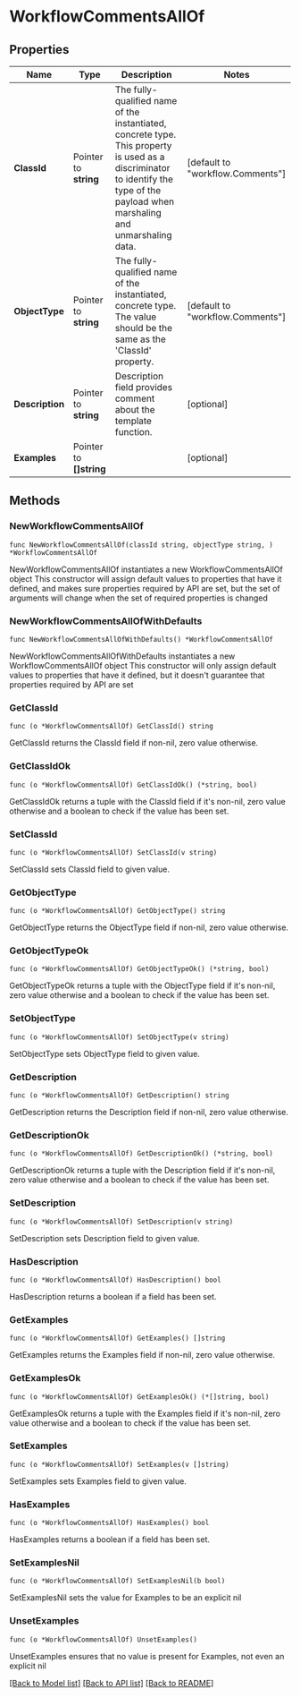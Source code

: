 # WorkflowCommentsAllOf

## Properties

Name | Type | Description | Notes
------------ | ------------- | ------------- | -------------
**ClassId** | Pointer to **string** | The fully-qualified name of the instantiated, concrete type. This property is used as a discriminator to identify the type of the payload when marshaling and unmarshaling data. | [default to "workflow.Comments"]
**ObjectType** | Pointer to **string** | The fully-qualified name of the instantiated, concrete type. The value should be the same as the &#39;ClassId&#39; property. | [default to "workflow.Comments"]
**Description** | Pointer to **string** | Description field provides comment about the template function. | [optional] 
**Examples** | Pointer to **[]string** |  | [optional] 

## Methods

### NewWorkflowCommentsAllOf

`func NewWorkflowCommentsAllOf(classId string, objectType string, ) *WorkflowCommentsAllOf`

NewWorkflowCommentsAllOf instantiates a new WorkflowCommentsAllOf object
This constructor will assign default values to properties that have it defined,
and makes sure properties required by API are set, but the set of arguments
will change when the set of required properties is changed

### NewWorkflowCommentsAllOfWithDefaults

`func NewWorkflowCommentsAllOfWithDefaults() *WorkflowCommentsAllOf`

NewWorkflowCommentsAllOfWithDefaults instantiates a new WorkflowCommentsAllOf object
This constructor will only assign default values to properties that have it defined,
but it doesn't guarantee that properties required by API are set

### GetClassId

`func (o *WorkflowCommentsAllOf) GetClassId() string`

GetClassId returns the ClassId field if non-nil, zero value otherwise.

### GetClassIdOk

`func (o *WorkflowCommentsAllOf) GetClassIdOk() (*string, bool)`

GetClassIdOk returns a tuple with the ClassId field if it's non-nil, zero value otherwise
and a boolean to check if the value has been set.

### SetClassId

`func (o *WorkflowCommentsAllOf) SetClassId(v string)`

SetClassId sets ClassId field to given value.


### GetObjectType

`func (o *WorkflowCommentsAllOf) GetObjectType() string`

GetObjectType returns the ObjectType field if non-nil, zero value otherwise.

### GetObjectTypeOk

`func (o *WorkflowCommentsAllOf) GetObjectTypeOk() (*string, bool)`

GetObjectTypeOk returns a tuple with the ObjectType field if it's non-nil, zero value otherwise
and a boolean to check if the value has been set.

### SetObjectType

`func (o *WorkflowCommentsAllOf) SetObjectType(v string)`

SetObjectType sets ObjectType field to given value.


### GetDescription

`func (o *WorkflowCommentsAllOf) GetDescription() string`

GetDescription returns the Description field if non-nil, zero value otherwise.

### GetDescriptionOk

`func (o *WorkflowCommentsAllOf) GetDescriptionOk() (*string, bool)`

GetDescriptionOk returns a tuple with the Description field if it's non-nil, zero value otherwise
and a boolean to check if the value has been set.

### SetDescription

`func (o *WorkflowCommentsAllOf) SetDescription(v string)`

SetDescription sets Description field to given value.

### HasDescription

`func (o *WorkflowCommentsAllOf) HasDescription() bool`

HasDescription returns a boolean if a field has been set.

### GetExamples

`func (o *WorkflowCommentsAllOf) GetExamples() []string`

GetExamples returns the Examples field if non-nil, zero value otherwise.

### GetExamplesOk

`func (o *WorkflowCommentsAllOf) GetExamplesOk() (*[]string, bool)`

GetExamplesOk returns a tuple with the Examples field if it's non-nil, zero value otherwise
and a boolean to check if the value has been set.

### SetExamples

`func (o *WorkflowCommentsAllOf) SetExamples(v []string)`

SetExamples sets Examples field to given value.

### HasExamples

`func (o *WorkflowCommentsAllOf) HasExamples() bool`

HasExamples returns a boolean if a field has been set.

### SetExamplesNil

`func (o *WorkflowCommentsAllOf) SetExamplesNil(b bool)`

 SetExamplesNil sets the value for Examples to be an explicit nil

### UnsetExamples
`func (o *WorkflowCommentsAllOf) UnsetExamples()`

UnsetExamples ensures that no value is present for Examples, not even an explicit nil

[[Back to Model list]](../README.md#documentation-for-models) [[Back to API list]](../README.md#documentation-for-api-endpoints) [[Back to README]](../README.md)


